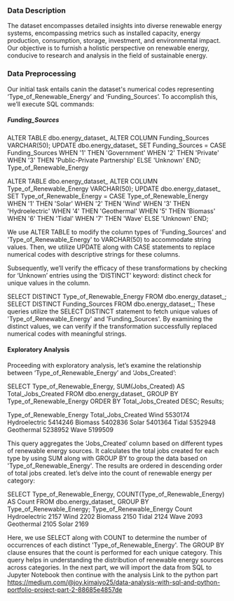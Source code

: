 ### Data Description
The dataset encompasses detailed insights into diverse renewable energy systems, encompassing metrics such as installed capacity, energy production, consumption, storage, investment, and environmental impact. Our objective is to furnish a holistic perspective on renewable energy, conducive to research and analysis in the field of sustainable energy.


### Data Preprocessing
Our initial task entails canin the dataset's numerical codes representing ‘Type_of_Renewable_Energy’ and ‘Funding_Sources’. To accomplish this, we’ll execute SQL commands:


##### Funding_Sources

ALTER TABLE dbo.energy_dataset_
ALTER COLUMN Funding_Sources VARCHAR(50);
UPDATE dbo.energy_dataset_
SET Funding_Sources =
 CASE Funding_Sources
 WHEN '1' THEN 'Government'
 WHEN '2' THEN 'Private'
 WHEN '3' THEN 'Public-Private Partnership'
 ELSE 'Unknown'
 END;
Type_of_Renewable_Energy

ALTER TABLE dbo.energy_dataset_
ALTER COLUMN Type_of_Renewable_Energy VARCHAR(50);
UPDATE dbo.energy_dataset_
SET Type_of_Renewable_Energy =
 CASE Type_of_Renewable_Energy
 WHEN '1' THEN 'Solar'
 WHEN '2' THEN 'Wind'
 WHEN '3' THEN 'Hydroelectric'
 WHEN '4' THEN 'Geothermal'
 WHEN '5' THEN 'Biomass'
 WHEN '6' THEN 'Tidal'
 WHEN '7' THEN 'Wave'
 ELSE 'Unknown'
 END;

 
We use ALTER TABLE to modify the column types of 'Funding_Sources' and 'Type_of_Renewable_Energy' to VARCHAR(50) to accommodate string values. 
Then, we utilize UPDATE along with CASE statements to replace numerical codes with descriptive strings for these columns.

Subsequently, we’ll verify the efficacy of these transformations by checking for ‘Unknown’ entries using the ‘DISTINCT’ keyword: distinct check for unique values in the column.

SELECT DISTINCT Type_of_Renewable_Energy FROM dbo.energy_dataset_;
SELECT DISTINCT Funding_Sources FROM dbo.energy_dataset_;
These queries utilize the SELECT DISTINCT statement to fetch unique values of 'Type_of_Renewable_Energy' and 'Funding_Sources'. By examining the distinct values, we can verify if the transformation successfully replaced numerical codes with meaningful strings.


#### Exploratory Analysis
Proceeding with exploratory analysis, let’s examine the relationship between ‘Type_of_Renewable_Energy’ and ‘Jobs_Created’:

SELECT
 Type_of_Renewable_Energy,
 SUM(Jobs_Created) AS Total_Jobs_Created
FROM
 dbo.energy_dataset_
GROUP BY
 Type_of_Renewable_Energy
ORDER BY
 Total_Jobs_Created DESC;
Results;

Type_of_Renewable_Energy Total_Jobs_Created
Wind 5530174
Hydroelectric 5414246
Biomass 5402836
Solar 5401364
Tidal 5352948
Geothermal 5238952
Wave 5199509


This query aggregates the ‘Jobs_Created’ column based on different types of renewable energy sources. It calculates the total jobs created for each type by using SUM along with GROUP BY to group the data based on 'Type_of_Renewable_Energy'. The results are ordered in descending order of total jobs created.
let’s delve into the count of renewable energy per category:


SELECT
 Type_of_Renewable_Energy,
 COUNT(Type_of_Renewable_Energy) AS Count
FROM
 dbo.energy_dataset_
GROUP BY
 Type_of_Renewable_Energy;
Type_of_Renewable_Energy Count
Hydroelectric 2157
Wind 2202
Biomass 2150
Tidal 2124
Wave 2093
Geothermal 2105
Solar 2169

Here, we use SELECT along with COUNT to determine the number of occurrences of each distinct 'Type_of_Renewable_Energy'. The GROUP BY clause ensures that the count is performed for each unique category. This query helps in understanding the distribution of renewable energy sources across categories.
In the next part, we will import the data from SQL to Jupyter Notebook then continue with the analysis
Link to the python part https://medium.com/@joy.kimaiyo25/data-analysis-with-sql-and-python-portfolio-project-part-2-88685e4857de
